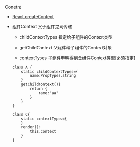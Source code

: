 Conetnt

* [React.createContext](./React_Content.md)

* 组件Context 父子组件之间传递

	* childContextTypes  指定给子组件的Context类型

	* getChildContext  父组件给子组件的Context对象
	
	* contextTypes 子组件申明得到父组件Context类型[必须指定]

	
	```
	class A {
		static childContextTypes={
			name:PropTypes.string
		}
		getChildContext(){
			return {
				name:"aa"
			}
		}
	}
	
	class C{
		static contextTypes={
		}
		render(){
			this.context
		}
	}
	```


